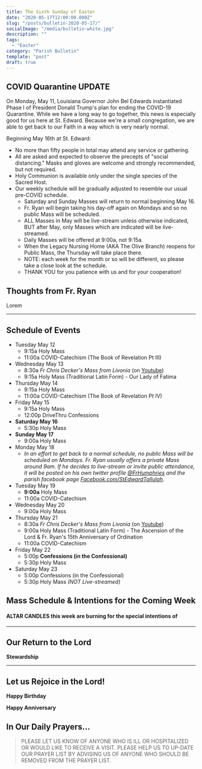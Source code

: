 ```yaml
---
title: The Sixth Sunday of Easter
date: "2020-05-17T12:00:00.000Z"
slug: "/posts/bulletin-2020-05-17/"
socialImage: "/media/bulletin-white.jpg"
description: ""
tags:
  - "Easter"
category: "Parish Bulletin"
template: "post"
draft: true
---
```


## COVID Quarantine UPDATE

On Monday, May 11, Louisiana Governor John Bel Edwards instantiated Phase I of President Donald Trump's plan for ending the COVID-19 Quarantine. While we have a long way to go together, this news is especially good for us here at St. Edward. Because we're a small congregation, we are able to get back to our Faith in a way which is very nearly normal.

Beginning May 16th at St. Edward:

- No more than fifty people in total may attend any service or gathering.
- All are asked and expected to observe the precepts of "social distancing." Masks and gloves are welcome and strongly recommended, but not required.
- Holy Communion is available only under the single species of the Sacred Host.
- Our weekly schedule will be gradually adjusted to resemble our usual pre-COVID schedule.
  - Saturday and Sunday Masses will return to normal beginning May 16.
  - Fr. Ryan will begin taking his day-off again on Mondays and so no public Mass will be scheduled.
  - ALL Masses in May will be live-stream unless otherwise indicated, BUT after May, only Masses which are indicated will be live-streamed.
  - Daily Masses will be offered at 9:00a, not 9:15a.
  - When the Legacy Nursing Home (AKA The Olive Branch) reopens for Public Mass, the Thursday will take place there.
  - NOTE: each week for the month or so will be different, so please take a close look at the schedule.
  - THANK YOU for you patience with us and for your cooperation!

## Thoughts from Fr. Ryan

Lorem

---

## Schedule of Events

- Tuesday May 12
  - 9:15a Holy Mass
  - 11:00a COVID-Catechism (The Book of Revelation Pt III)
- Wednesday May 13
  - 8:30a _Fr Chris Decker's Mass from Livonia_ (on [Youtube](https://www.youtube.com/catholicunderground))
  - 9:15a Holy Mass (Traditional Latin Form) - Our Lady of Fatima
- Thursday May 14
  - 9:15a Holy Mass
  - 11:00a COVID-Catechism (The Book of Revelation Pt IV)
- Friday May 15
  - 9:15a Holy Mass
  - 12:00p DriveThru Confessions
- **Saturday May 16**
  - 5:30p Holy Mass
- **Sunday May 17**
  - 9:00a Holy Mass
- Monday May 18
  - _In an effort to get back to a normal schedule, no public Mass will be scheduled on Mondays. Fr. Ryan usually offers a private Mass around 9am. If he decides to live-stream or invite public attendance, it will be posted on his own twitter profile [@FrHumphries](https://www.twitter.com/frhumphries) and the parish facebook page [Facebook.com/StEdwardTallulah](https://www.Facebook.com/StEdwardTallulah)._
- Tuesday May 19
  - **9:00a** Holy Mass
  - 11:00a COVID-Catechism
- Wednesday May 20
  - 9:00a Holy Mass
- Thursday May 21
  - 8:30a _Fr Chris Decker's Mass from Livonia_ (on [Youtube](https://www.youtube.com/catholicunderground))
  - 9:00a Holy Mass (Traditional Latin Form) - The Ascension of the Lord & Fr. Ryan's 15th Anniversary of Ordination
  - 11:00a COVID-Catechism
- Friday May 22
  - 5:00p **Confessions (in the Confessional)**
  - 5:30p Holy Mass
- Saturday May 23
  - 5:00p Confessions (in the Confessional)
  - 5:30p Holy Mass _(NOT Live-streamed)_

## Mass Schedule & Intentions for the Coming Week

#### ALTAR CANDLES this week are burning for the special intentions of

---

## Our Return to the Lord

**Stewardship**

---

## Let us Rejoice in the Lord!

**Happy Birthday**

**Happy Anniversary**

## In Our Daily Prayers…

> PLEASE LET US KNOW OF ANYONE WHO IS ILL OR HOSPITALIZED OR WOULD LIKE TO RECEIVE A VISIT.
> PLEASE HELP US TO UP-DATE OUR PRAYER LIST BY ADVISING US OF ANYONE WHO SHOULD BE REMOVED FROM THE PRAYER LIST.

